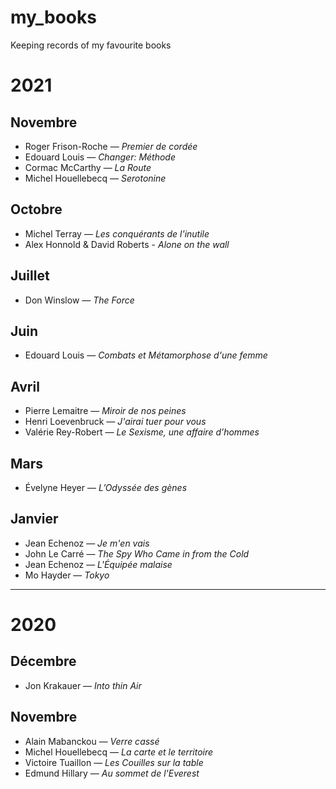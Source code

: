 # my_books
Keeping records of my favourite books

# 2021

## Novembre

- Roger Frison-Roche — _Premier de cordée_ 
- Edouard Louis — _Changer: Méthode_
- Cormac McCarthy — _La Route_
- Michel Houellebecq — _Serotonine_

## Octobre
- Michel Terray — _Les conquérants de l'inutile_
- Alex Honnold & David Roberts - _Alone on the wall_

## Juillet
- Don Winslow — _The Force_

## Juin
- Edouard Louis — _Combats et Métamorphose d'une femme_

## Avril
- Pierre Lemaitre — _Miroir de nos peines_
- Henri Loevenbruck — _J'airai tuer pour vous_
- Valérie Rey-Robert — _Le Sexisme, une affaire d’hommes_

## Mars
- Évelyne Heyer — _L’Odyssée des gènes_

## Janvier

- Jean Echenoz — _Je m'en vais_
- John Le Carré — _The Spy Who Came in from the Cold_
- Jean Echenoz — _L'Équipée malaise_
- Mo Hayder — _Tokyo_

___ 
# 2020

## Décembre
- Jon Krakauer — _Into thin Air_

## Novembre
- Alain Mabanckou — _Verre cassé_
- Michel Houellebecq — _La carte et le territoire_
- Victoire Tuaillon — _Les Couilles sur la table_
- Edmund Hillary — _Au sommet de l'Everest_
